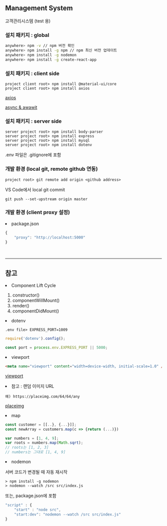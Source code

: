 ## Management System

고객관리시스템 (test 용)

### 설치 패키지 : global

```bash
anywhere> npm -v // npm 버전 확인
anywhere> npm install -g npm // npm 최신 버전 업데이트
anywhere> npm install -g nodemon
anywhere> npm install -g create-react-app
```

### 설치 패키지 : client side

```
project client root> npm install @material-ui/core
project client root> npm install axios
```

[axios](https://tuhbm.github.io/2019/03/21/axios/)

[async & awawit](https://joshua1988.github.io/web-development/javascript/js-async-await/)

### 설치 패키지 : server side

```nodejs
server project root> npm install body-parser
server project root> npm install express
server project root> npm install mysql
server project root> npm install dotenv
```

.env 파일은 .gitignore에 포함

### 개발 환경 (local git, remote github 연동)

```
project root> git remote add origin <github address>
```

VS Code에서 local git commit

```
git push --set-upstream origin master
```

### 개발 환경 (client proxy 설정)

<li>package.json</li>

```javascript
{
    "proxy": "http://localhost:5000"
}
```

<br>
<hr>

## 참고

<li>Component Lift Cycle</li>

<ol>
    <li>constructor()</li>
    <li>componentWillMount()</li>
    <li>render()</li>
    <li>componentDidMount()</li>
</ol>

<li>dotenv</li>

```
.env file> EXPRESS_PORT=1009
```

```javascript
require('dotenv').config();

const port = process.env.EXPRESS_PORT || 5000;
```

<li>viewport</li>

```html
<meta name="viewport" content="width=device-width, initial-scale=1.0" />
```

[viewport](http://bitly.kr/XNFAVz2)

<li>참고 : 랜덤 이미지 URL</li>

```html,
예) https://placeimg.com/64/64/any
```

[placeimg](https://placeimg.com)

<li>map</li>

```javascript
const customer = [[..}, {...}]];
const newArray = customers.map(c => {return (...)})
```

```javascript
var numbers = [1, 4, 9];
var roots = numbers.map(Math.sqrt);
// roots는 [1, 2, 3]
// numbers는 그대로 [1, 4, 9]
```

<li>nodemon</li>

서버 코드가 변경될 때 자동 재시작

```nodejs
> npm install -g nodemon
> nodemon --watch /src src/index.js
```

또는, package.json에 포함

```javascript
"script" : {
    "start" : "node src",
    "start:dev": "nodemon --watch /src src/index.js"
}
```

